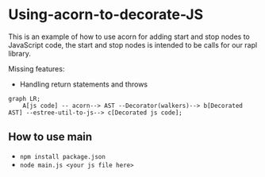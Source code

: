 # Using-acorn-to-decorate-JS

This is an example of how to use acorn for adding start and stop nodes to JavaScript code, the start and stop nodes is intended to be calls for our rapl library.

Missing features:
- Handling return statements and throws

```mermaid
graph LR;
    A[js code] -- acorn--> AST --Decorator(walkers)--> b[Decorated AST] --estree-util-to-js--> c[Decorated js code];
```

## How to use main
- ```npm install package.json```
- ```node main.js <your js file here>```